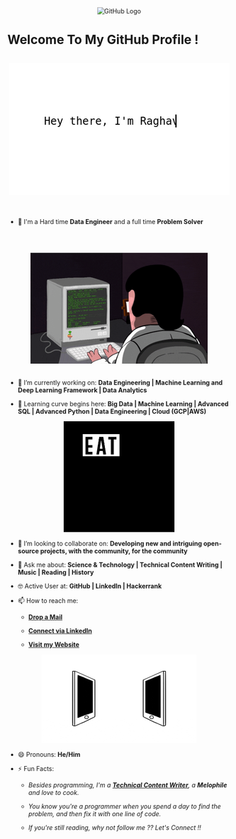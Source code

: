 <div align="center">
<img src="https://github.com/Piyush-PD/Piyush-PD/master/octo.gif" alt="GitHub Logo" width="150" height="150" />
</div>

# Welcome To My GitHub Profile !

<br/>
<div align="center">
<img src="https://github.com/Piyush-PD/Piyush-PD/blob/master/screen.gif" alt="Piyush Dhasmana" />
</div>
<br/>

<!--
- ⌨️ Programming Languages I've used:

<div align="center">
 <img src = 'https://github.com/Piyush-PD/Piyush-PD/blob/master/images/c-original.svg' width='30'/> <img src = 'https://github.com/Piyush-PD/Piyush-PD/blob/master/images/cpp.svg' width='30'/> <img src = 'https://github.com/Piyush-PD/Piyush-PD/blob/master/images/pycharm.svg' width='30'/> <img src = 'https://github.com/Piyush-PD/Piyush-PD/blob/master/images/python2.png' height='30'/> <img src = 'https://github.com/Piyush-PD/Piyush-PD/blob/master/images/flutter-logo.svg' width='30'/> <img src = 'https://github.com/Piyush-PD/Piyush-PD/blob/master/images/html.svg' width='30'/> <img src = 'https://github.com/Piyush-PD/Piyush-PD/blob/master/images/css.svg' width='30'/> <img src = 'https://github.com/Piyush-PD/Piyush-PD/blob/master/images/js.svg' width='30'/> <img src = 'https://github.com/Piyush-PD/Piyush-PD/blob/master/images/bootstrap.svg' width='33'/> <img src = 'https://github.com/Piyush-PD/Piyush-PD/blob/master/images/django.svg' height='40'/> <img src = 'https://github.com/Piyush-PD/Piyush-PD/blob/master/images/flask.png' width='30'/> <img src = 'https://github.com/Piyush-PD/Piyush-PD/blob/master/images/php.svg' width='40'/>
 <img src = 'https://github.com/Piyush-PD/Piyush-PD/blob/master/images/sql.svg' width='30'/> <img src = 'https://github.com/Piyush-PD/Piyush-PD/blob/master/images/git.svg' width='30'/>
</div>
<-->

<br/>

- 🙌 I'm a Hard time **Data Engineer** and a full time **Problem Solver** 

<br/><br/>

<div align="center">
<img src="https://github.com/Piyush-PD/Piyush-PD/blob/master/coderman.gif" alt="Coder" width="400" height="250" />
</div>
<br/>

- 🔭 I’m currently working on: **Data Engineering | Machine Learning and Deep Learning Framework | Data Analytics**

- 🌱 Learning curve begins here: **Big Data | Machine Learning | Advanced SQL | Advanced Python | Data Engineering | Cloud (GCP|AWS)**


<div align="center">
<img src="https://github.com/Piyush-PD/Piyush-PD/blob/master/giphy.webp" alt="eatsleepcode" width="250" height="250" />
</div>

- 👯 I’m looking to collaborate on: **Developing new and intriguing open-source projects, with the community, for the community**

- 💬 Ask me about: **Science & Technology | Technical Content Writing | Music | Reading | History**

- 🤓 Active User at: **GitHub | LinkedIn | Hackerrank**

- 📫 How to reach me:

    * [**Drop a Mail**](mailto:piyush.d005link@gmail.com)

    * [**Connect via LinkedIn**](https://https://www.linkedin.com/in/piyush-dhasmana/)

    * [**Visit my Website**](https://PiyushBeeps.in)
    
<div align="center">
<img src="https://github.com/Piyush-PD/Piyush-PD/blob/master/connected.gif" alt="Piyush Dhasmana" width="350" height="200" />
</div>

- 😄 Pronouns: **He/Him**

- ⚡ Fun Facts: 

    * *Besides programming, I'm a [**Technical Content Writer**](https://www.mindbrews.in/author/Piyush-PD/), a **Melophile** and love to cook.*

    * *You know you're a programmer when you spend a day to find the problem, and then fix it with one line of code.*
    
    * *If you're still reading, why not follow me ?? Let's Connect !!*
